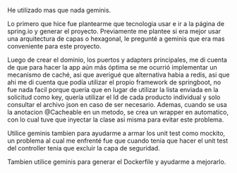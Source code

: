 
He utilizado mas que nada geminis.

Lo primero que hice fue plantearme que tecnologia usar e ir a la página de spring.io y generar el proyecto. 
Previamente me plantee si era mejor usar una arquitectura de capas o hexagonal, le pregunté a geminis que era 
mas conveniente para este proyecto. 

Luego de crear el dominio, los puertos y adapters principales, me di cuenta de que para hacer la app aún más óptima 
se me ocurrió implementar un mecanismo de caché, asi que averigué que alternativa habia a redis, asi que ahi me 
di cuenta que podía utilizar el propio framework de springboot, no fue nada facil porque queria que en lugar de utilizar
la lista enviada en la solicitud como key, quería utilizar el Id de cada producto individual y solo consultar el archivo json
en caso de ser necesario. Ademas, cuando se usa la anotacion @Cacheable en un metodo, se crea un wrapper en automatico, 
con lo cual tuve que inyectar la clase asi misma para evitar este problema.

Utilice geminis tambien para ayudarme a armar los unit test como mockito, un problema al cual me enfrenté fue que cuando tenia que
hacer el unit test del controller tenia que excluir la capa de seguridad. 

Tambien utilice geminis para generar el Dockerfile y ayudarme a mejorarlo.


